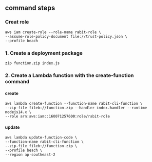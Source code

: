 ## command steps

### Creat role
```
aws iam create-role --role-name rabit-role \
--assume-role-policy-document file://trust-policy.json \
--profile beach
```

### 1. Create a deployment package

 ```
 zip function.zip index.js
 ```

### 2. Create a Lambda function with the create-function command

#### create
```
aws lambda create-function --function-name rabit-cli-function \
--zip-file fileb://function.zip --handler index.handler --runtime nodejs14.x \
--role arn:aws:iam::160071257600:role/rabit-role
```
#### update
```
aws lambda update-function-code \
--function-name rabit-cli-function \
--zip-file fileb://function.zip \
--profile beach \
--region ap-southeast-2
```